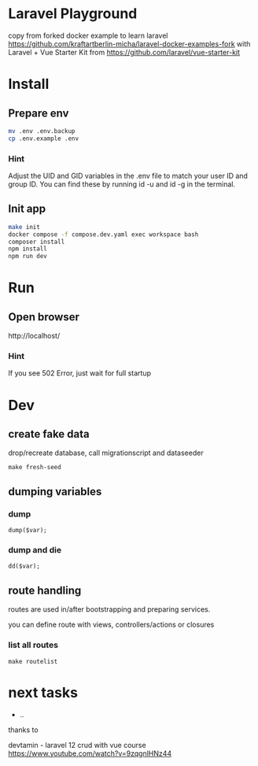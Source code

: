 # Laravel Playground
copy from forked docker example to learn laravel
https://github.com/kraftartberlin-micha/laravel-docker-examples-fork
with Laravel + Vue Starter Kit from https://github.com/laravel/vue-starter-kit

# Install
## Prepare env
```bash
mv .env .env.backup
cp .env.example .env 
```
### Hint
Adjust the UID and GID variables in the .env file to match your user ID and group ID. You can find these by running id -u and id -g in the terminal.

## Init app
```bash
make init
docker compose -f compose.dev.yaml exec workspace bash
composer install
npm install
npm run dev
```

# Run
## Open browser
http://localhost/

### Hint
If you see 502 Error, just wait for full startup

# Dev
## create fake data
drop/recreate database, call migrationscript and dataseeder 
```
make fresh-seed
```

## dumping variables
### dump
```
dump($var);
```
### dump and die
```
dd($var);
```
## route handling
routes are used in/after bootstrapping and preparing services.

you can define route with views, controllers/actions or closures

### list all routes
```make routelist```


# next tasks
- ..

thanks to

devtamin - laravel 12 crud with vue course
https://www.youtube.com/watch?v=9zqgnlHNz44
